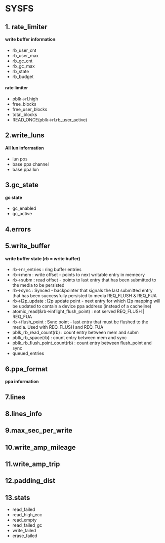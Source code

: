 SYSFS
=======
## 1. rate_limiter
#### write buffer information
* rb_user_cnt
* rb_user_max
* rb_gc_cnt
* rb_gc_max
* rb_state
* rb_budget
#### rate limiter
* pblk->rl.high
* free_blocks
* free_user_blocks
* total_blocks
* READ_ONCE(pblk->rl.rb_user_active)

## 2.write_luns
#### All lun information
* lun pos
* base ppa channel
* base ppa lun

## 3.gc_state
#### gc state
* gc_enabled
* gc_active

## 4.errors
## 5.write_buffer
#### write buffer state (rb = write buffer)
* rb->nr_entries : ring buffer entries
* rb->mem : write offset - points to next writable entry in memeory
* rb->subm : read offset - points to last entry that has been submitted to the media to be persisted
* rb->sync : Synced - backpointer that signals the last submitted entry that has been successfully persisted to media REQ_FLUSH & REQ_FUA
* rb->l2p_update : l2p update point - next entry for which l2p mapping will be updated to contain a device ppa address (instead of a cacheline)
* atomic_read(&rb->inflight_flush_point) : not served REQ_FLUSH | REQ_FUA
* rb->flush_point : Sync point - last entry that must be flushed to the media. Used with REQ_FLUSH and REQ_FUA
* pblk_rb_read_count(rb) : count entry between mem and subm
* pblk_rb_space(rb) : count entry between mem and sync
* pblk_rb_flush_point_count(rb) : count entry between flush_point and sync
* queued_entries

## 6.ppa_format
#### ppa information

## 7.lines
## 8.lines_info
## 9.max_sec_per_write
## 10.write_amp_mileage
## 11.write_amp_trip
## 12.padding_dist
## 13.stats
* read_failed
* read_high_ecc
* read_empty
* read_failed_gc
* write_failed
* erase_failed

